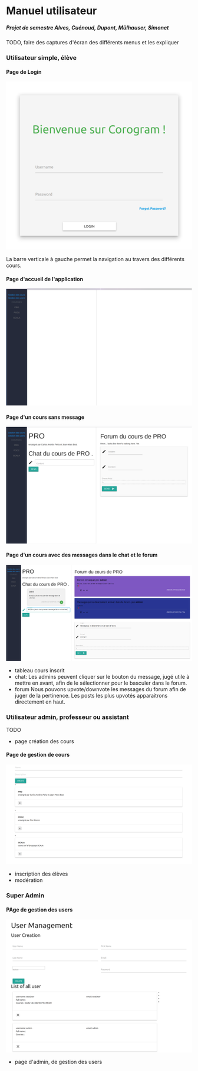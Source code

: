# Manuel utilisateur

##### Projet de semestre Alves, Cuénoud, Dupont, Mülhauser, Simonet



TODO, faire des captures d'écran des différents menus et les expliquer



### Utilisateur simple, élève

#### Page de Login

![PageDeLogin](ImagesRapport/PageDeLogin.png)

La barre verticale à gauche permet la navigation au travers des différents cours.

#### Page d'accueil de l'application

![PageAccueilUser](ImagesRapport/PageAccueilUser.png)

#### Page d'un cours sans message

![PageCoursSansMessage](ImagesRapport/PageCoursSansMessage.png)

#### Page d'un cours avec des messages dans le chat et le forum

![PageCoursAvecMessageChatForum](ImagesRapport/PageCoursAvecMessageChatForum.png)


* tableau cours inscrit
* chat:
Les admins peuvent cliquer sur le bouton du message, jugé utile à mettre en avant, afin de le sélectionner pour le basculer dans le forum.
* forum
Nous pouvons upvote/downvote les messages du forum afin de juger de la pertinence. Les posts les plus upvotés apparaitrons directement en haut.

### Utilisateur admin, professeur ou assistant

TODO

* page création des cours

#### Page de gestion de cours

![PageGestionDeCours](ImagesRapport/PageGestionDeCours.png)
* inscription des élèves
* modération



### Super Admin

#### PAge de gestion des users

![PageGestionUsers](ImagesRapport/PageGestionUsers.png)

* page d'admin, de gestion des users
